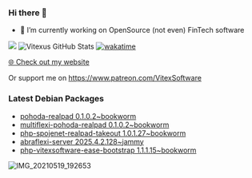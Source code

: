 ### Hi there 👋

- 🔭 I’m currently working on OpenSource  (not even) FinTech software

![](https://komarev.com/ghpvc/?username=Vitexus)
![Vitexus GitHub Stats](https://github-readme-stats.vercel.app/api?username=Vitexus&show_icons=true)
[![wakatime](https://wakatime.com/badge/user/5abba9ca-813e-43ac-9b5f-b1cfdf3dc1c7.svg)](https://wakatime.com/@5abba9ca-813e-43ac-9b5f-b1cfdf3dc1c7)

<p><a href="https://vitexsoftware.cz">🌐 Check out my website</a></p>

Or support me on https://www.patreon.com/VitexSoftware

### Latest Debian Packages
<!-- DEBIAN-PACKAGES-LIST:START -->
- [pohoda-realpad 0.1.0.2~bookworm](https://repo.vitexsoftware.com/package.php?package=pohoda-realpad)
- [multiflexi-pohoda-realpad 0.1.0.2~bookworm](https://repo.vitexsoftware.com/package.php?package=multiflexi-pohoda-realpad)
- [php-spojenet-realpad-takeout 1.0.1.27~bookworm](https://repo.vitexsoftware.com/package.php?package=php-spojenet-realpad-takeout)
- [abraflexi-server 2025.4.2.128~jammy](https://repo.vitexsoftware.com/package.php?package=abraflexi-server)
- [php-vitexsoftware-ease-bootstrap 1.1.1.15~bookworm](https://repo.vitexsoftware.com/package.php?package=php-vitexsoftware-ease-bootstrap)
<!-- DEBIAN-PACKAGES-LIST:END -->

![IMG_20210519_192653](https://user-images.githubusercontent.com/2621130/120022731-1bd48900-bfed-11eb-90f9-4f88f560b8b7.jpg)

<!--
**Vitexus/Vitexus** is a ✨ _special_ ✨ repository because its `README.md` (this file) appears on your GitHub profile.

Here are some ideas to get you started:

- 🌱 I’m currently learning ...
- 👯 I’m looking to collaborate on ...
- 🤔 I’m looking for help with ...
- 💬 Ask me about ...
- 📫 How to reach me: ...
- 😄 Pronouns: ...
- ⚡ Fun fact: ...
-->


